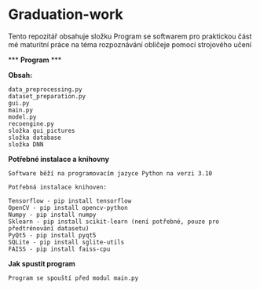 # Graduation-work
Tento repozitář obsahuje složku Program se softwarem pro praktickou část mé maturitní práce na téma rozpoznávání obličeje pomocí strojového učení

*** **Program** ***

**Obsah:**

    data_preprocessing.py
    dataset_preparation.py
    gui.py
    main.py
    model.py
    recoengine.py
    složka gui_pictures
    složka database
    složka DNN

**Potřebné instalace a knihovny**

    Software běží na programovacím jazyce Python na verzi 3.10

    Potřebná instalace knihoven:
    
    Tensorflow - pip install tensorflow
    OpenCV - pip install opencv-python
    Numpy - pip install numpy
    Sklearn - pip install scikit-learn (není potřebné, pouze pro předtrénování datasetu)
    PyQt5 - pip install pyqt5
    SQLite - pip install sglite-utils
    FAISS - pip install faiss-cpu

**Jak spustit program**

    Program se spouští před modul main.py
